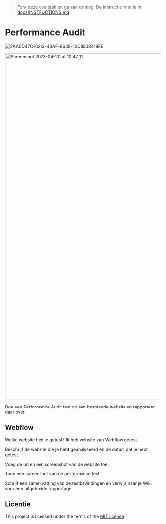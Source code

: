 > _Fork_ deze deeltaak en ga aan de slag. De instructie vind je in: [docs/INSTRUCTIONS.md](docs/INSTRUCTIONS.md)

# Performance Audit 
![2AA0D47C-6213-4BAF-864E-10C8008419E6](https://user-images.githubusercontent.com/94745953/233318750-192bf287-871d-488f-bef5-e39a9299f513.png)


<img width="1119" alt="Screenshot 2023-04-20 at 10 47 11" src="https://user-images.githubusercontent.com/94745953/234301337-47e43f9c-d26d-4d67-9206-6da24d4662a7.png">




Doe een Performance Audit test op een bestaande website en rapporteer daar over.

## Webflow

Welke website heb je getest?
Ik heb website van Webflow getest.


Beschrijf de website die je hebt geanalyseerd en de datum dat je hebt getest.

Voeg de url en een screenshot van de website toe.  

Toon een screenshot van de performance test.

Schrijf een samenvatting van de testbevindingen en verwijs naar je Wiki voor een uitgebreide rapportage.


## Licentie

This project is licensed under the terms of the [MIT license](./LICENSE).

